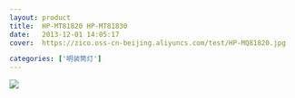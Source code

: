 ```yaml
---
layout: product
title:  HP-MT81820 HP-MT81830
date:   2013-12-01 14:05:17
cover:	https://zico.oss-cn-beijing.aliyuncs.com/test/HP-MQ81820.jpg

categories: ['明装筒灯']
---
```


![](https://zico.oss-cn-beijing.aliyuncs.com/test/8lfx2.png)